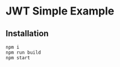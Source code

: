 # JWT Simple Example

## Installation

```
npm i
npm run build
npm start
```
<!-- 
## Todo

- [x] Add Docker to the project
- [x] Add Documentation
- [x] Add Basic Tests
- [x] Add a Basic Frontend

## Resources

- [How to destroy token on logout - Stackoverflow](https://stackoverflow.com/questions/37959945/how-to-destroy-jwt-tokens-on-logout) -->
